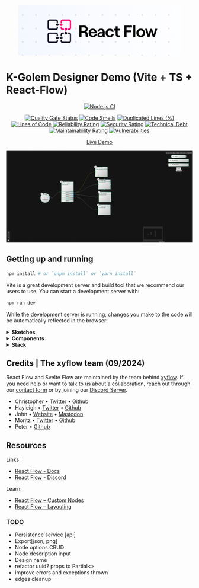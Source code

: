 <p align="center">
  <img src="https://github.com/jackanakin/jackchat-canvas/blob/main/react-flow-header.png?raw=true" alt="React Flow Header" />
</p>

# K-Golem Designer Demo (Vite + TS + React-Flow)
<div align="center">
  
[![Node.js CI](https://github.com/jackanakin/jackchat-canvas/actions/workflows/node.js.yml/badge.svg)](https://github.com/jackanakin/jackchat-canvas/actions/workflows/node.js.yml)

[![Quality Gate Status](https://sonarcloud.io/api/project_badges/measure?project=jackanakin_kgolem-designer&metric=alert_status)](https://sonarcloud.io/summary/new_code?id=jackanakin_kgolem-designer)
[![Code Smells](https://sonarcloud.io/api/project_badges/measure?project=jackanakin_kgolem-designer&metric=code_smells)](https://sonarcloud.io/summary/new_code?id=jackanakin_kgolem-designer)
[![Duplicated Lines (%)](https://sonarcloud.io/api/project_badges/measure?project=jackanakin_kgolem-designer&metric=duplicated_lines_density)](https://sonarcloud.io/summary/new_code?id=jackanakin_kgolem-designer)
[![Lines of Code](https://sonarcloud.io/api/project_badges/measure?project=jackanakin_kgolem-designer&metric=ncloc)](https://sonarcloud.io/summary/new_code?id=jackanakin_kgolem-designer)
[![Reliability Rating](https://sonarcloud.io/api/project_badges/measure?project=jackanakin_kgolem-designer&metric=reliability_rating)](https://sonarcloud.io/summary/new_code?id=jackanakin_kgolem-designer)
[![Security Rating](https://sonarcloud.io/api/project_badges/measure?project=jackanakin_kgolem-designer&metric=security_rating)](https://sonarcloud.io/summary/new_code?id=jackanakin_kgolem-designer)
[![Technical Debt](https://sonarcloud.io/api/project_badges/measure?project=jackanakin_kgolem-designer&metric=sqale_index)](https://sonarcloud.io/summary/new_code?id=jackanakin_kgolem-designer)
[![Maintainability Rating](https://sonarcloud.io/api/project_badges/measure?project=jackanakin_kgolem-designer&metric=sqale_rating)](https://sonarcloud.io/summary/new_code?id=jackanakin_kgolem-designer)
[![Vulnerabilities](https://sonarcloud.io/api/project_badges/measure?project=jackanakin_kgolem-designer&metric=vulnerabilities)](https://sonarcloud.io/summary/new_code?id=jackanakin_kgolem-designer)

[Live Demo](https://jackanakin.github.io/kgolem-designer)

</div>

![](https://github.com/jackanakin/jackchat-canvas/blob/main/history/components/22092024.png?raw=true)

## Getting up and running

```bash
npm install # or `pnpm install` or `yarn install`
```

Vite is a great development server and build tool that we recommend our users to
use. You can start a development server with:

```bash
npm run dev
```

While the development server is running, changes you make to the code will be
automatically reflected in the browser!

<details>
  <summary><strong>Sketches</strong></summary>

</details>

<details>
  <summary><strong>Components</strong></summary>
  
</details>

<details>
  <summary><strong>Stack</strong></summary>
</details>

## Credits | The xyflow team (09/2024)

React Flow and Svelte Flow are maintained by the team behind [xyflow](https://xyflow.com). If you need help or want to talk to us about a collaboration, reach out through our [contact form](https://xyflow.com/contact) or by joining our [Discord Server](https://discord.gg/Bqt6xrs).

- Christopher • [Twitter](https://twitter.com/chrtze) • [Github](https://github.com/chrtze)
- Hayleigh • [Twitter](https://twitter.com/hayleighdotdev) • [Github](https://github.com/hayleigh-dot-dev)
- John • [Website](https://johnrobbdesign.com/) • [Mastodon](https://mastodon.social/@johnrobbjr)
- Moritz • [Twitter](https://twitter.com/moklick) • [Github](https://github.com/moklick)
- Peter • [Github](https://github.com/peterkogo)

## Resources

Links:

- [React Flow - Docs](https://reactflow.dev)
- [React Flow - Discord](https://discord.com/invite/Bqt6xrs)

Learn:

- [React Flow – Custom Nodes](https://reactflow.dev/learn/customization/custom-nodes)
- [React Flow – Layouting](https://reactflow.dev/learn/layouting/layouting)

### TODO
- Persistence service [api]
- Export[json, png]
- Node options CRUD
- Node description input
- Design name
- refactor uuid? props to Partial<>
- improve errors and exceptions thrown
- edges cleanup

